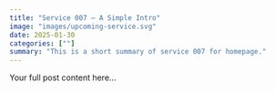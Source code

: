 ```yaml
---
title: "Service 007 — A Simple Intro"
image: "images/upcoming-service.svg"
date: 2025-01-30
categories: [""]
summary: "This is a short summary of service 007 for homepage."
---
```


Your full post content here...
